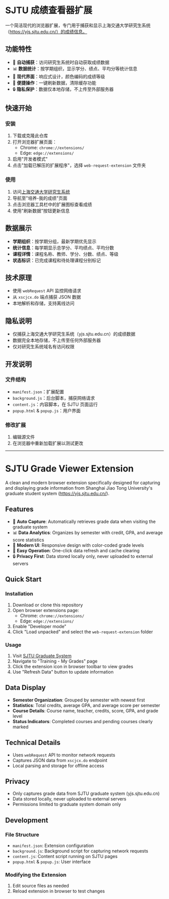 # SJTU 成绩查看器扩展

一个简洁现代的浏览器扩展，专门用于捕获和显示上海交通大学研究生系统（https://yjs.sjtu.edu.cn/）的成绩信息。

## 功能特性

- 🎯 **自动捕获**：访问研究生系统时自动获取成绩数据
- 📊 **数据统计**：按学期组织，显示学分、绩点、平均分等统计信息
- 🎨 **现代界面**：响应式设计，颜色编码的成绩等级
- 📱 **便捷操作**：一键刷新数据，清除缓存功能
- 🔒 **隐私保护**：数据仅本地存储，不上传至外部服务器

## 快速开始

### 安装

1. 下载或克隆此仓库
2. 打开浏览器扩展页面：
   - Chrome: `chrome://extensions/`
   - Edge: `edge://extensions/`
3. 启用"开发者模式"
4. 点击"加载已解压的扩展程序"，选择 `web-request-extension` 文件夹

### 使用

1. 访问[上海交通大学研究生系统](https://yjs.sjtu.edu.cn)
2. 导航至"培养-我的成绩"页面
3. 点击浏览器工具栏中的扩展图标查看成绩
4. 使用"刷新数据"按钮更新信息

## 数据展示

- **学期组织**：按学期分组，最新学期优先显示
- **统计信息**：每学期显示总学分、平均绩点、平均分数
- **课程详情**：课程名称、教师、学分、分数、绩点、等级
- **状态标识**：已完成课程和待处理课程分别标记

## 技术原理

- 使用 `webRequest` API 监控网络请求
- 从 `xscjcx.do` 端点捕获 JSON 数据
- 本地解析和存储，支持离线访问

## 隐私说明

- 仅捕获上海交通大学研究生系统（yjs.sjtu.edu.cn）的成绩数据
- 数据完全本地存储，不上传至任何外部服务器
- 仅对研究生系统域名有访问权限

## 开发说明

### 文件结构
- `manifest.json`：扩展配置
- `background.js`：后台脚本，捕获网络请求
- `content.js`：内容脚本，在 SJTU 页面运行
- `popup.html` & `popup.js`：用户界面

### 修改扩展
1. 编辑源文件
2. 在浏览器中重新加载扩展以测试更改

---

# SJTU Grade Viewer Extension

A clean and modern browser extension specifically designed for capturing and displaying grade information from Shanghai Jiao Tong University's graduate student system (https://yjs.sjtu.edu.cn/).

## Features

- 🎯 **Auto Capture**: Automatically retrieves grade data when visiting the graduate system
- 📊 **Data Analytics**: Organizes by semester with credit, GPA, and average score statistics
- 🎨 **Modern UI**: Responsive design with color-coded grade levels
- 📱 **Easy Operation**: One-click data refresh and cache clearing
- 🔒 **Privacy First**: Data stored locally only, never uploaded to external servers

## Quick Start

### Installation

1. Download or clone this repository
2. Open browser extensions page:
   - Chrome: `chrome://extensions/`
   - Edge: `edge://extensions/`
3. Enable "Developer mode"
4. Click "Load unpacked" and select the `web-request-extension` folder

### Usage

1. Visit [SJTU Graduate System](https://yjs.sjtu.edu.cn)
2. Navigate to "Training - My Grades" page
3. Click the extension icon in browser toolbar to view grades
4. Use "Refresh Data" button to update information

## Data Display

- **Semester Organization**: Grouped by semester with newest first
- **Statistics**: Total credits, average GPA, and average score per semester
- **Course Details**: Course name, teacher, credits, score, GPA, and grade level
- **Status Indicators**: Completed courses and pending courses clearly marked

## Technical Details

- Uses `webRequest` API to monitor network requests
- Captures JSON data from `xscjcx.do` endpoint
- Local parsing and storage for offline access

## Privacy

- Only captures grade data from SJTU graduate system (yjs.sjtu.edu.cn)
- Data stored locally, never uploaded to external servers
- Permissions limited to graduate system domain only

## Development

### File Structure
- `manifest.json`: Extension configuration
- `background.js`: Background script for capturing network requests
- `content.js`: Content script running on SJTU pages
- `popup.html` & `popup.js`: User interface

### Modifying the Extension
1. Edit source files as needed
2. Reload extension in browser to test changes 